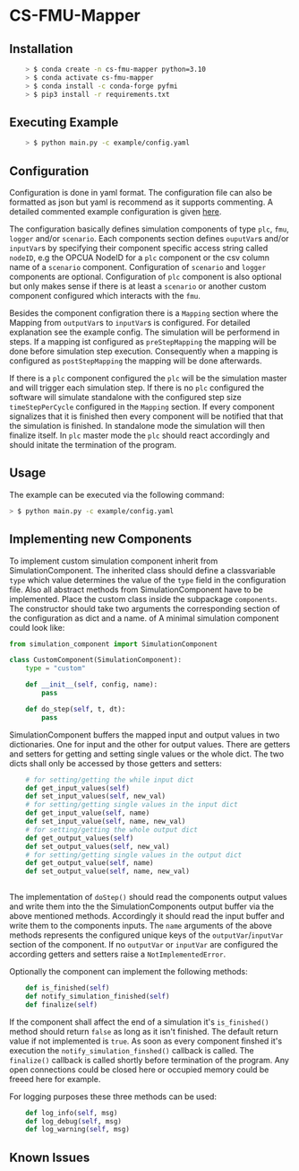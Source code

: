 # CS-FMU-Mapper


## Installation

``` bash
    > $ conda create -n cs-fmu-mapper python=3.10
    > $ conda activate cs-fmu-mapper
    > $ conda install -c conda-forge pyfmi 
    > $ pip3 install -r requirements.txt
```

## Executing Example

``` bash
    > $ python main.py -c example/config.yaml
```

## Configuration 

Configuration is done in yaml format. The configuration file can also be formatted as json but yaml is recommend as it supports commenting. A detailed commented example configuration is given [here](example/config.yaml).

The configuration basically defines simulation components of type `plc`, `fmu`, `logger` and/or `scenario`. Each components section defines `ouputVar`s and/or `inputVar`s by specifying their component specific access string called `nodeID`, e.g the OPCUA NodeID for a `plc` component or the csv column name of a `scenario` component. Configuration of `scenario` and `logger` components are optional. Configuration of `plc` component is also optional but only makes sense if there is at least a `scenario` or another custom component configured which interacts with the `fmu`.

Besides the component configration there is a `Mapping` section where the Mapping from `outputVar`s to `inputVar`s is configured. For detailed explanation see the example config. The simulation will be performend in steps. If a mapping ist configured as `preStepMapping` the mapping will be done before simulation step execution. Consequently when a mapping is configured as `postStepMapping` the mapping will be done afterwards. 

If there is a `plc` component configured the `plc` will be the simulation master and will trigger each simulation step. If there is no `plc` configured the software will simulate standalone with the configured step size `timeStepPerCycle` configured in the `Mapping` section. If every component signalizes that it is finished then every component will be notified that that the simulation is finished. In standalone mode the simulation will then finalize itself. In `plc` master mode the `plc` should react accordingly and should initate the termination of the program. 

## Usage

The example can be executed via the following command:

``` bash
> $ python main.py -c example/config.yaml
```

## Implementing new Components

To implement custom simulation component inherit from SimulationComponent. The inherited class should define a classvariable `type` which value determines the value of the `type` field in the configuration file. Also all abstract methods from SimulationComponent have to be implemented. Place the custom class inside the subpackage `components`. The constructor should take two arguments the corresponding section of the configuration as dict and a name. of  A minimal simulation component could look like:

```python
from simulation_component import SimulationComponent

class CustomComponent(SimulationComponent):
    type = "custom"

    def __init__(self, config, name):
        pass

    def do_step(self, t, dt):
        pass

```

SimulationComponent buffers the mapped input and output values in two dictionaries. One for input and the other for output values. There are getters and setters for getting and setting single values or the whole dict. The two dicts shall only be accessed by those getters and setters:
``` python
    # for setting/getting the while input dict
    def get_input_values(self)
    def set_input_values(self, new_val)
    # for setting/getting single values in the input dict
    def get_input_value(self, name)
    def set_input_value(self, name, new_val)
    # for setting/getting the whole output dict
    def get_output_values(self)
    def set_output_values(self, new_val)
    # for setting/getting single values in the output dict
    def get_output_value(self, name)
    def set_output_value(self, name, new_val)
     
```

The implementation of `doStep()` should read the components output values and write them into the the SimulationComponents output buffer via the above mentioned methods. Accordingly it should read the input buffer and write them to the components inputs. The `name` arguments of the above methods represents the configured unique keys of the `outputVar`/`inputVar` section of the component. If no `outputVar` or `inputVar` are configured the according getters and setters raise a `NotImplementedError`.
    
Optionally the component can implement the following methods:
``` python
    def is_finished(self)    
    def notify_simulation_finished(self)
    def finalize(self)
```
If the component shall affect the end of a simulation it's `is_finished()` method should return `false`
as long as it isn't finished. The default return value if not implemented is `true`. As soon as every component finshed it's execution the `notify_simulation_finshed()` callback is called. The `finalize()` callback is called shortly before termination of the program. Any open connections could be closed here or occupied memory could be freeed here for example.

For logging purposes these three methods can be used:
```python
    def log_info(self, msg)
    def log_debug(self, msg)
    def log_warning(self, msg)
```

## Known Issues

